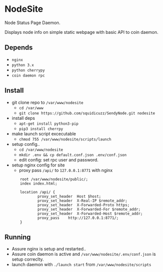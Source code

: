 # NodeSite
Node Status Page Daemon.

Displays node info on simple static webpage with basic API to coin daemon.

## Depends
 - `nginx`
 - `python 3.x`
 - `python cherrypy`
 - `coin daemon rpc`
 
## Install
 - git clone repo to `/var/www/nodesite`
   - `cd /var/www`
   - `git clone https://github.com/squidicuzz/SendyNode.git nodesite`
 - install deps
   - `apt-get install python3-pip`
   - `pip3 install cherrpy`
 - make launch script excecutable
   - `chmod 755 /var/www/nodesite/scripts/launch`
 - setup config..
   - `cd /var/www/nodesite`
   - `mkdir .env && cp default.conf.json .env/conf.json`
   - edit config: set rpc user and password.
 - setup nginx config for site
   - proxy pass `/api/` to `127.0.0.1:8771` with nginx
 ```
        root /var/www/nodesite/public/;
        index index.html;

        location /api/ {
                proxy_set_header  Host $host;
                proxy_set_header  X-Real-IP $remote_addr;
                proxy_set_header  X-Forwarded-Proto https;
                proxy_set_header  X-Forwarded-For $remote_addr;
                proxy_set_header  X-Forwarded-Host $remote_addr;
                proxy_pass    http://127.0.0.1:8771/;
        }
```
 
 ## Running
  - Assure nginx is setup and restarted..
  - Assure coin daemon is active and `/var/www/nodesite/.env/conf.json` is setup correclty.
  - launch daemon with `./launch start` from `/var/www/nodesite/scripts`
